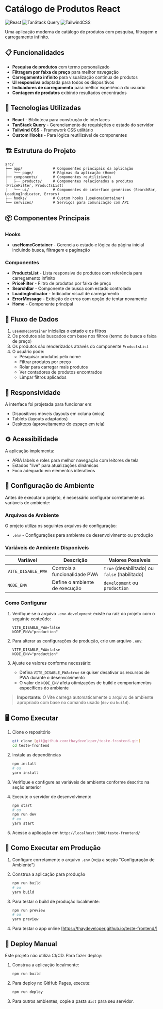 # Catálogo de Produtos React

![React](https://img.shields.io/badge/React-18-blue)
![TanStack Query](https://img.shields.io/badge/TanStack%20Query-v4-green)
![TailwindCSS](https://img.shields.io/badge/TailwindCSS-3-38bdf8)

Uma aplicação moderna de catálogo de produtos com pesquisa, filtragem e carregamento infinito.

## 📋 Funcionalidades

- **Pesquisa de produtos** com termo personalizado
- **Filtragem por faixa de preço** para melhor navegação
- **Carregamento infinito** para visualização contínua de produtos
- **UI responsiva** adaptada para todos os dispositivos
- **Indicadores de carregamento** para melhor experiência do usuário
- **Contagem de produtos** exibindo resultados encontrados

## 🚀 Tecnologias Utilizadas

- **React** - Biblioteca para construção de interfaces
- **TanStack Query** - Gerenciamento de requisições e estado do servidor
- **Tailwind CSS** - Framework CSS utilitário
- **Custom Hooks** - Para lógica reutilizável de componentes

## 🏗️ Estrutura do Projeto

```
src/
├── app/              # Componentes principais da aplicação
│   └── page/         # Páginas da aplicação (Home)
├── components/       # Componentes reutilizáveis
│   ├── products/     # Componentes relacionados a produtos (PriceFilter, ProductsList)
│   └── ui/           # Componentes de interface genéricos (SearchBar, LoadingIndicator, Errors)
├── hooks/            # Custom hooks (useHomeContainer)
└── services/         # Serviços para comunicação com API
```

## 📦 Componentes Principais

### Hooks

- **useHomeContainer** - Gerencia o estado e lógica da página inicial incluindo busca, filtragem e paginação

### Componentes

- **ProductsList** - Lista responsiva de produtos com referência para carregamento infinito
- **PriceFilter** - Filtro de produtos por faixa de preço
- **SearchBar** - Componente de busca com estado controlado
- **LoadingIndicator** - Indicador visual de carregamento
- **ErrorMessage** - Exibição de erros com opção de tentar novamente
- **Home** - Componente principal

## 🔄 Fluxo de Dados

1. `useHomeContainer` inicializa o estado e os filtros
2. Os produtos são buscados com base nos filtros (termo de busca e faixa de preço)
3. Os produtos são renderizados através do componente `ProductsList`
4. O usuário pode:
   - Pesquisar produtos pelo nome
   - Filtrar produtos por preço
   - Rolar para carregar mais produtos
   - Ver contadores de produtos encontrados
   - Limpar filtros aplicados

## 📱 Responsividade

A interface foi projetada para funcionar em:

- Dispositivos móveis (layouts em coluna única)
- Tablets (layouts adaptados)
- Desktops (aproveitamento do espaço em tela)

## ⚙️ Acessibilidade

A aplicação implementa:

- ARIA labels e roles para melhor navegação com leitores de tela
- Estados "live" para atualizações dinâmicas
- Foco adequado em elementos interativos

## 🔧 Configuração de Ambiente

Antes de executar o projeto, é necessário configurar corretamente as variáveis de ambiente:

### Arquivos de Ambiente

O projeto utiliza os seguintes arquivos de configuração:

- `.env` - Configurações para ambiente de desenvolvimento ou produção

### Variáveis de Ambiente Disponíveis

| Variável           | Descrição                     | Valores Possíveis                             |
| ------------------ | ----------------------------- | --------------------------------------------- |
| `VITE_DISABLE_PWA` | Controla a funcionalidade PWA | `true` (desabilitado) ou `false` (habilitado) |
| `NODE_ENV`         | Define o ambiente de execução | `development` ou `production`                 |

### Como Configurar

1. Verifique se o arquivo `.env.development` existe na raiz do projeto com o seguinte conteúdo:

   ```
   VITE_DISABLE_PWA=false
   NODE_ENV="production"
   ```

2. Para alterar as configurações de produção, crie um arquivo `.env`:

   ```
   VITE_DISABLE_PWA=false
   NODE_ENV="production"
   ```

3. Ajuste os valores conforme necessário:
   - Defina `VITE_DISABLE_PWA=true` se quiser desativar os recursos de PWA durante o desenvolvimento
   - O valor de `NODE_ENV` afeta otimizações de build e comportamentos específicos do ambiente

> **Importante:** O Vite carrega automaticamente o arquivo de ambiente apropriado com base no comando usado (`dev` ou `build`).

## 🖥️ Como Executar

1. Clone o repositório

   ```bash
   git clone [git@github.com:thaydeveloper/teste-frontend.git]
   cd teste-frontend
   ```

2. Instale as dependências

   ```bash
   npm install
   # ou
   yarn install
   ```

3. Verifique e configure as variáveis de ambiente conforme descrito na seção anterior

4. Execute o servidor de desenvolvimento

   ```bash
   npm start
   # ou
   npm run dev
   # ou
   yarn start
   ```

5. Acesse a aplicação em `http://localhost:3000/teste-frontend/`

## 🚀 Como Executar em Produção

1. Configure corretamente o arquivo `.env` (veja a seção "Configuração de Ambiente")

2. Construa a aplicação para produção

   ```bash
   npm run build
   # ou
   yarn build
   ```

3. Para testar o build de produção localmente:

   ```bash
   npm run preview
   # ou
   yarn preview
   ```

4. Para testar o app online [https://thaydeveloper.github.io/teste-frontend/]

## 🚀 Deploy Manual

Este projeto não utiliza CI/CD. Para fazer deploy:

1. Construa a aplicação localmente:

   ```bash
   npm run build
   ```

2. Para deploy no GitHub Pages, execute:

   ```bash
   npm run deploy
   ```

3. Para outros ambientes, copie a pasta `dist` para seu servidor.
